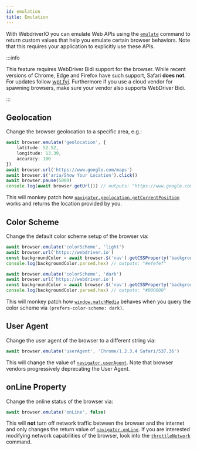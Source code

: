```yaml
---
id: emulation
title: Emulation
---
```


With WebdriverIO you can emulate Web APIs using the [`emulate`](/docs/api/browser/emulate) command to return custom values that help you emulate certain browser behaviors. Note that this requires your application to explicitly use these APIs.

:::info

This feature requires WebDriver Bidi support for the browser. While recent versions of Chrome, Edge and Firefox have such support, Safari __does not__. For updates follow [wpt.fyi](https://wpt.fyi/results/webdriver/tests/bidi/script/add_preload_script/add_preload_script.py?label=experimental&label=master&aligned). Furthermore if you use a cloud vendor for spawning browsers, make sure your vendor also supports WebDriver Bidi.

:::

## Geolocation

Change the browser geolocation to a specific area, e.g.:

```ts
await browser.emulate('geolocation', {
    latitude: 52.52,
    longitude: 13.39,
    accuracy: 100
})
await browser.url('https://www.google.com/maps')
await browser.$('aria/Show Your Location').click()
await browser.pause(5000)
console.log(await browser.getUrl()) // outputs: "https://www.google.com/maps/@52.52,13.39,16z?entry=ttu"
```

This will monkey patch how [`navigator.geolocation.getCurrentPosition`](https://developer.mozilla.org/en-US/docs/Web/API/Geolocation/getCurrentPosition) works and returns the location provided by you.

## Color Scheme

Change the default color scheme setup of the browser via:

```ts
await browser.emulate('colorScheme', 'light')
await browser.url('https://webdriver.io')
const backgroundColor = await browser.$('nav').getCSSProperty('background-color')
console.log(backgroundColor.parsed.hex) // outputs: "#efefef"

await browser.emulate('colorScheme', 'dark')
await browser.url('https://webdriver.io')
const backgroundColor = await browser.$('nav').getCSSProperty('background-color')
console.log(backgroundColor.parsed.hex) // outputs: "#000000"
```

This will monkey patch how [`window.matchMedia`](https://developer.mozilla.org/en-US/docs/Web/API/Window/matchMedia) behaves when you query the color scheme via `(prefers-color-scheme: dark)`.

## User Agent

Change the user agent of the browser to a different string via:

```ts
await browser.emulate('userAgent', 'Chrome/1.2.3.4 Safari/537.36')
```

This will change the value of [`navigator.userAgent`](https://developer.mozilla.org/en-US/docs/Web/API/Navigator/userAgent). Note that browser vendors progressively deprecating the User Agent.

## onLine Property

Change the online status of the browser via:

```ts
await browser.emulate('onLine', false)
```

This will __not__ turn off network traffic between the browser and the internet and only changes the return value of [`navigator.onLine`](https://developer.mozilla.org/en-US/docs/Web/API/Navigator/onLine). If you are interested modifying network capabilities of the browser, look into the [`throttleNetwork`](throttleNetwork) command.
